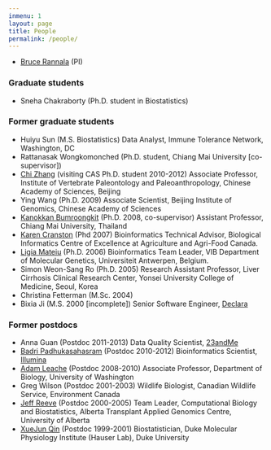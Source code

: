 ```yaml
---
inmenu: 1
layout: page
title: People
permalink: /people/
---
```


-   [Bruce Rannala](/brucerannala/ "Bruce Rannala (PI)") (PI)

### Graduate students
-   Sneha Chakraborty (Ph.D. student in Biostatistics)

### Former graduate students
-   Huiyu Sun (M.S. Biostatistics) Data Analyst, Immune Tolerance Network, Washington, DC
-   Rattanasak Wongkomonched (Ph.D. student, Chiang Mai University \[co-supervisor\])
-   [Chi Zhang](https://sites.google.com/view/zhangchicool/home "Chi Zhang") (visiting CAS Ph.D. student 2010-2012) Associate Professor, Institute of Vertebrate Paleontology and Paleoanthropology, Chinese Academy of Sciences, Beijing
-   Ying Wang (Ph.D. 2009) Associate Scientist, Beijing Institute of
    Genomics, Chinese Academy of Sciences
-   [Kanokkan Bumroongkit](http://www.med.cmu.ac.th/dept/anatomy/staff_kanokkan.html) (Ph.D.
    2008, co-supervisor) Assistant Professor, Chiang Mai University,
    Thailand
-   [Karen Cranston](http://kcranston.github.io/)
    (Phd 2007) Bioinformatics Technical Advisor, Biological Informatics Centre of Excellence at Agriculture and Agri-Food Canada.
-   [Ligia Mateiu](https://www.uantwerpen.be/nl/personeel/ligia-mateiu/) (Ph.D.
    2006) Bioinformatics Team Leader, VIB Department of Molecular
    Genetics, Universiteit Antwerpen, Belgium.
-   Simon Weon-Sang Ro (Ph.D. 2005) Research Assistant Professor, Liver
    Cirrhosis Clinical Research Center, Yonsei University College of
    Medicine, Seoul, Korea
-   Christina Fetterman (M.Sc. 2004)
-   Bixia Ji (M.S. 2000 \[incomplete\]) Senior Software Engineer, [Declara](https://www.declara.com)

### Former postdocs
-   Anna Guan (Postdoc 2011-2013) Data Quality Scientist, [23andMe](https://www.23andme.com/)
-   [Badri Padhukasahasram](https://www.researchgate.net/profile/Badri_Padhukasahasram)
    (Postdoc 2010-2012) Bioinformatics Scientist, [Illumina](https://www.illumina.com/)
-   [Adam Leache](http://faculty.washington.edu/leache/wordpress/)
    (Postdoc 2008-2010) Associate Professor, Department of Biology,
    University of Washington
-   Greg Wilson (Postdoc 2001-2003) Wildlife Biologist, Canadian
    Wildlife Service, Environment Canada
-   [Jeff Reeve](https://www.ualberta.ca/medicine/institutes-centres-groups/atagc/administration/personnel/computational-biology-and-biostatistics/jeff-reeve-phd)
    (Postdoc 2000-2005) Team Leader, Computational Biology and Biostatistics, Alberta Transplant Applied Genomics Centre, University of Alberta
-   [XueJun Qin](http://dmpi.duke.edu/faculty/michael-hauser-phd) (Postdoc 1999-2001) Biostatistician, Duke Molecular Physiology Institute (Hauser Lab), 
Duke University

